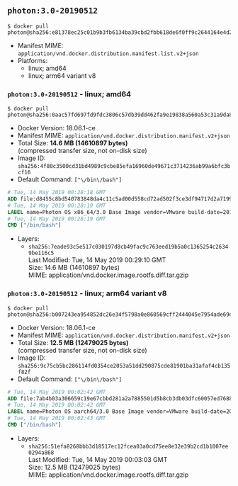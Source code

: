 ## `photon:3.0-20190512`

```console
$ docker pull photon@sha256:e81378ec25c01b9b3fb6134ba39cbd2fbb618de6f0ff9c2644164e4d2a0c1429
```

-	Manifest MIME: `application/vnd.docker.distribution.manifest.list.v2+json`
-	Platforms:
	-	linux; amd64
	-	linux; arm64 variant v8

### `photon:3.0-20190512` - linux; amd64

```console
$ docker pull photon@sha256:0aac57fd697fd9fdc3806c57db39dd462fa9e19838a560a53c31a9da8871acf0
```

-	Docker Version: 18.06.1-ce
-	Manifest MIME: `application/vnd.docker.distribution.manifest.v2+json`
-	Total Size: **14.6 MB (14610897 bytes)**  
	(compressed transfer size, not on-disk size)
-	Image ID: `sha256:4f80c3500cd31bd4989c9cbe85efa16960de49671c3714236ab99a6bfc3bcf16`
-	Default Command: `["\/bin\/bash"]`

```dockerfile
# Tue, 14 May 2019 00:28:18 GMT
ADD file:d8455c8bd540783848da4c11c5ad00d558cd72ad502f3ce3df94717d2a71994f in / 
# Tue, 14 May 2019 00:28:19 GMT
LABEL name=Photon OS x86_64/3.0 Base Image vendor=VMware build-date=20190512
# Tue, 14 May 2019 00:28:19 GMT
CMD ["/bin/bash"]
```

-	Layers:
	-	`sha256:7eade93c5e517c030197d8cb49fac9c763eed19b5a0c1365254c26349be116c5`  
		Last Modified: Tue, 14 May 2019 00:29:10 GMT  
		Size: 14.6 MB (14610897 bytes)  
		MIME: application/vnd.docker.image.rootfs.diff.tar.gzip

### `photon:3.0-20190512` - linux; arm64 variant v8

```console
$ docker pull photon@sha256:b007243ea954852dc26e34f5798a0e860569cff2444045e7954ade69d765b293
```

-	Docker Version: 18.06.1-ce
-	Manifest MIME: `application/vnd.docker.distribution.manifest.v2+json`
-	Total Size: **12.5 MB (12479025 bytes)**  
	(compressed transfer size, not on-disk size)
-	Image ID: `sha256:9c75cb5bc286114fd0354ce2053a51dd290875cde81901ba31afaf4cb135f82f`
-	Default Command: `["\/bin\/bash"]`

```dockerfile
# Tue, 14 May 2019 00:02:42 GMT
ADD file:7ab4b03a306659c19e67cbbd281a2a7885501d5b8cb3db03dfc60057ed768814 in / 
# Tue, 14 May 2019 00:02:42 GMT
LABEL name=Photon OS aarch64/3.0 Base Image vendor=VMware build-date=20190512
# Tue, 14 May 2019 00:02:43 GMT
CMD ["/bin/bash"]
```

-	Layers:
	-	`sha256:51efa8268bbb3d18517ec12fcea03a0cd75ee8e32e39b2cd1b1007ee0294a868`  
		Last Modified: Tue, 14 May 2019 00:03:03 GMT  
		Size: 12.5 MB (12479025 bytes)  
		MIME: application/vnd.docker.image.rootfs.diff.tar.gzip
